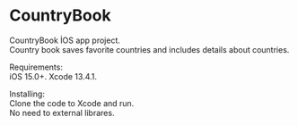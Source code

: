 # CountryBook
CountryBook İOS app project.  
Country book saves favorite countries and includes details about countries.  

Requirements:  
iOS 15.0+. 
Xcode 13.4.1. 

Installing:  
Clone the code to Xcode and run.  
No need to external librares.  

